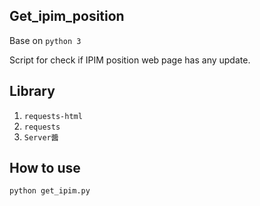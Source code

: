 ## Get_ipim_position
Base on `python 3`

Script for check if IPIM  position web page has any update.

## Library
1. `requests-html`
2. `requests`
3. `Server醬`

## How to use
```
python get_ipim.py
```